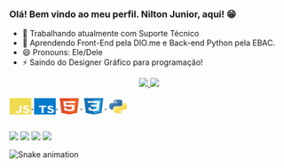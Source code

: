 ### Olá! Bem vindo ao meu perfil. Nilton Junior, aqui! 😁

- 🔭 Trabalhando atualmente com Suporte Técnico
- 🌱 Aprendendo Front-End pela DIO.me e Back-end Python pela EBAC.
- 😄 Pronouns: Ele/Dele
- ⚡ Saindo do Designer Gráfico para programação!

<div align="center">
  <a href="https://github.com/NiltonJuniorDEV">
  <img height="180em" src="https://github-readme-stats.vercel.app/api?username=NiltonJuniorDEV&show_icons=true&theme=radical&include_all_commits=true&count_private=true"/>
  <img height="180em" src="https://github-readme-stats.vercel.app/api/top-langs/?username=NiltonJuniorDEV&layout=compact&langs_count=7&theme=radical"/>
</div>
  
  <div style="display: inline_block"><br>
  <img align="center" alt="Rafa-Js" height="30" width="40" src="https://raw.githubusercontent.com/devicons/devicon/master/icons/javascript/javascript-plain.svg">
  <img align="center" alt="Rafa-Ts" height="30" width="40" src="https://raw.githubusercontent.com/devicons/devicon/master/icons/typescript/typescript-plain.svg">
  <img align="center" alt="Rafa-HTML" height="30" width="40" src="https://raw.githubusercontent.com/devicons/devicon/master/icons/html5/html5-original.svg">
  <img align="center" alt="Rafa-CSS" height="30" width="40" src="https://raw.githubusercontent.com/devicons/devicon/master/icons/css3/css3-original.svg">
  <img align="center" alt="Rafa-Python" height="30" width="40" src="https://raw.githubusercontent.com/devicons/devicon/master/icons/python/python-original.svg">
   
  ##
  
<div> 
  <a href="https://www.instagram.com/njunior.dev/" target="_blank"><img src="https://img.shields.io/badge/-Instagram-%23E4405F?style=for-the-badge&logo=instagram&logoColor=white" target="_blank"></a>
  <a href = "mailto:nilton.araujo.junior@gmail.com"><img src="https://img.shields.io/badge/Gmail-D14836?style=for-the-badge&logo=gmail&logoColor=white" target="_blank"></a>
  <a href="https://www.linkedin.com/in/nilton-junior-5915a2238/" target="_blank"><img src="https://img.shields.io/badge/-LinkedIn-%230077B5?style=for-the-badge&logo=linkedin&logoColor=white" target="_blank"></a> 
  <a href = "https://wa.me/5511943834348" target ="_blank"><img src="https://img.shields.io/badge/WhatsApp-25D366?style=for-the-badge&logo=whatsapp&logoColor=white" target="_blank"></a>
 
  ![Snake animation](https://github.com/NiltonJuniorDEV/NiltonJuniorDEV/blob/output/github-contribution-grid-snake.svg)
 
</div>
